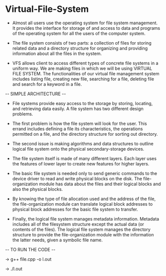 # Virtual-File-System

- Almost all users use the operating system for file system management. It provides the interface for storage of and access to data and programs of the operating system for all the users of the computer system. 

- The file system consists of two parts: a collection of files for storing related data and a directory structure for organizing and providing information about all the files in the system.

- VFS allows client to access different types of concrete file systems in a uniform way. We are making files in which we will be using VIRTUAL FILE SYSTEM. The functionalities of our virtual file management system includes listing file, creating new file, searching for a file, deleting file and search for a keyword in a file.

-- SIMPLE  ARCHITECTURE --

- File systems provide easy access to the storage by storing, locating, and retrieving data easily. A file system has two different design problems. 

- The first problem is how the file system will look for the user. This errand includes defining a file its characteristics, the operations permitted on a file, and the directory structure for sorting out directory. 

- The second issue is making algorithms and data structures to outline logical file system onto the physical secondary-storage devices.

- The file system itself is made of many different layers. Each layer uses the features of lower layer to create new features for higher layers.

- The basic file system is needed only to send generic commands to the device driver to read and write physical blocks on the disk. The file-organization module has data about the files and their logical blocks and also the physical blocks. 

- By knowing the type of file allocation used and the address of the file, the file-organization module can translate logical block addresses to physical block addresses for the basic file system to transfer.
 
- Finally, the logical file system manages metadata information. Metadata includes all of the filesystem structure except the actual data (or contents of the files). The logical file system manages the directory structure to provide the file-organization module with the information the latter needs, given a symbolic file name.

-- TO RUN THE CODE --

  -> g++ file.cpp -o l.out

  -> ./l.out
